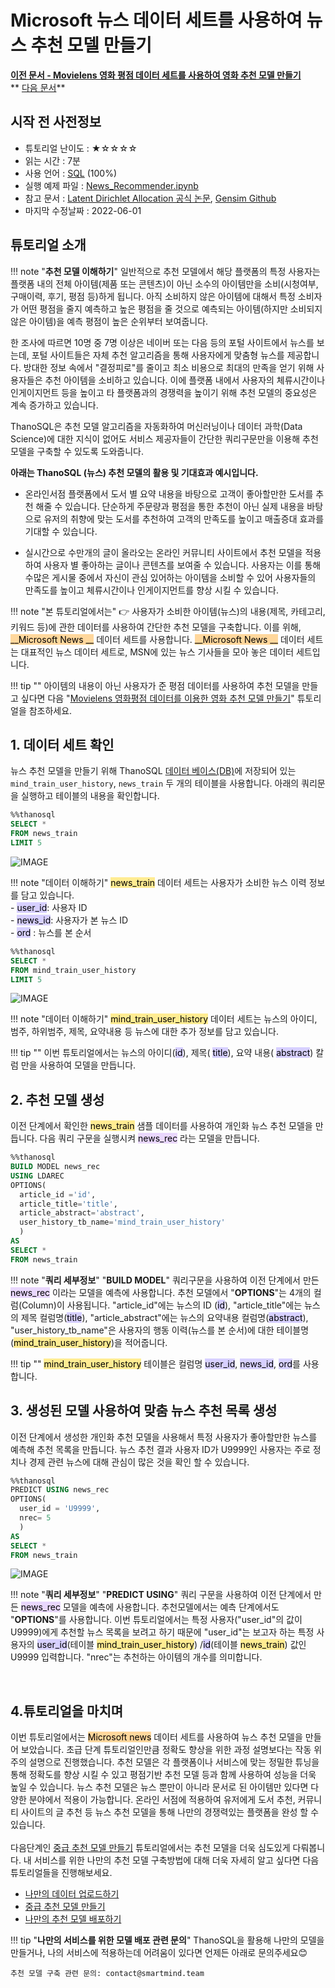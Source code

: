 
# __Microsoft 뉴스 데이터 세트를 사용하여 뉴스 추천 모델 만들기__

**[이전 문서 - Movielens 영화 평점 데이터 세트를 사용하여 영화 추천 모델 만들기](https://github.com/smartmind-team/thanosql-docs/blob/indoo2/docs/tutorials/thanosql_ml/tabular/recommendation/lv1_lfm_kor_0_1.md)** <br> ** [다음 문서]()**

## 시작 전 사전정보

* 튜토리얼 난이도 : ★☆☆☆☆
* 읽는 시간 : 7분
* 사용 언어 : [SQL](https://ko.wikipedia.org/wiki/SQL) (100%)
* 실행 예제 파일 : [News_Recommender.ipynb](http://35.222.17.152:8888/lab/workspaces/auto-t/tree/indoo/techdoc/lda/lda_kor_lv1.ipynb)
* 참고 문서 : [Latent Dirichlet Allocation 공식 논문](https://www.jmlr.org/papers/volume3/blei03a/blei03a.pdf), [Gensim Github](https://github.com/RaRe-Technologies/gensim)
* 마지막 수정날짜 : 2022-06-01


## 튜토리얼 소개 

!!! note "__추천 모델 이해하기__"
    일반적으로 추천 모델에서 해당 플랫폼의 특정 사용자는 플랫폼 내의 전체 아이템(제품 또는 콘텐츠)이 아닌 소수의 아이템만을 소비(시청여부, 구매이력, 후기, 평점 등)하게 됩니다. 아직 소비하지 않은 아이템에 대해서 특정 소비자가 어떤 평점을 줄지 예측하고 높은 평점을 줄 것으로 예측되는 아이템(하지만 소비되지 않은 아이템)을 예측 평점이 높은 순위부터 보여줍니다. 

한 조사에 따르면 10명 중 7명 이상은 네이버 또는 다음 등의 포털 사이트에서 뉴스를 보는데, 포털 사이트들은 자체 추천 알고리즘을 통해 사용자에게 맞춤형 뉴스를 제공합니다. 방대한 정보 속에서 "결정피로"를 줄이고 최소 비용으로 최대의 만족을 얻기 위해 사용자들은 추천 아이템을 소비하고 있습니다. 이에 플랫폼 내에서 사용자의 체류시간이나 인게이지먼트 등을 높이고 타 플랫폼과의 경쟁력을 높이기 위해 추천 모델의 중요성은 계속 증가하고 있습니다. 

ThanoSQL은 추천 모델 알고리즘을 자동화하여 머신러닝이나 데이터 과학(Data Science)에 대한 지식이 없어도 서비스 제공자들이 간단한 쿼리구문만을 이용해 추천 모델을 구축할 수 있도록 도와줍니다. <br>

__아래는 ThanoSQL (뉴스) 추천 모델의 활용 및 기대효과 예시입니다.__

* 온라인서점 플랫폼에서 도서 별 요약 내용을 바탕으로 고객이 좋아할만한 도서를 추천 해줄 수 있습니다. 단순하게 주문량과 평점을 통한 추천이 아닌 실제 내용을 바탕으로 유저의 취향에 맞는 도서를 추천하여 고객의 만족도를 높이고 매출증대 효과를 기대할 수 있습니다.

* 실시간으로 수만개의 글이 올라오는 온라인 커뮤니티 사이트에서 추천 모델을 적용하여 사용자 별 좋아하는 글이나 콘텐츠를 보여줄 수 있습니다. 사용자는 이를 통해 수많은 게시물 중에서 자신이 관심 있어하는 아이템을 소비할 수 있어 사용자들의 만족도를 높이고 체류시간이나 인게이지먼트를 향상 시킬 수 있습니다.

!!! note "본 튜토리얼에서는" 
    :point_right: 사용자가 소비한 아이템(뉴스)의 내용(제목, 카테고리, 키워드 등)에 관한 데이터를 사용하여 간단한 추천 모델을 구축합니다. 이를 위해, <mark style="background-color:#FFD79C">__Microsoft News __</mark> 데이터 세트를 사용합니다. <mark style="background-color:#FFD79C">__Microsoft News __</mark> 데이터 세트는 대표적인 뉴스 데이터 세트로, MSN에 있는 뉴스 기사들을 모아 놓은 데이터 세트입니다.
    

!!! tip ""
    아이템의 내용이 아닌 사용자가 준 평점 데이터를 사용하여 추천 모델을 만들고 싶다면 다음 "[Movielens 영화평점 데이터를 이용한 영화 추천 모델 만들기](https://github.com/smartmind-team/thanosql-docs/edit/indoo2/docs/tutorials/thanosql_ml/tabular/recommendation/lv1_lfm_kor_0_1.md)" 튜토리얼을 참조하세요.

## __1. 데이터 세트 확인__

뉴스 추천 모델을 만들기 위해 ThanoSQL [데이터 베이스(DB)](https://ko.wikipedia.org/wiki/%EB%8D%B0%EC%9D%B4%ED%84%B0%EB%B2%A0%EC%9D%B4%EC%8A%A4)에 저장되어 있는  `mind_train_user_history`, `news_train` 두 개의 테이블을 사용합니다. 아래의 쿼리문을 실행하고 테이블의 내용을 확인합니다.

```sql
%%thanosql 
SELECT * 
FROM news_train 
LIMIT 5
```

![IMAGE](/img/recommendation_lda_img2.png)

!!! note "데이터 이해하기"
    <mark style="background-color:#FFEC92 ">news_train</mark> 데이터 세트는 사용자가 소비한 뉴스 이력 정보를 담고 있습니다.  
    -  <mark style="background-color:#D7D0FF ">user_id</mark>: 사용자 ID  
    -  <mark style="background-color:#D7D0FF ">news_id</mark>: 사용자가 본 뉴스 ID  
    -  <mark style="background-color:#D7D0FF ">ord</mark> : 뉴스를 본 순서 

```sql
%%thanosql 
SELECT * 
FROM mind_train_user_history 
LIMIT 5
```

![IMAGE](/img/recommendation_lda_img1.png)

!!! note "데이터 이해하기"
    <mark style="background-color:#FFEC92 ">mind_train_user_history</mark> 데이터 세트는 뉴스의 아이디, 범주, 하위범주, 제목, 요약내용 등 뉴스에 대한 추가 정보를 담고 있습니다. 

!!! tip ""
    이번 튜토리얼에서는 뉴스의 아이디(<mark style="background-color:#D7D0FF">id</mark>), 제목( <mark style="background-color:#D7D0FF ">title</mark>), 요약 내용( <mark style="background-color:#D7D0FF ">abstract</mark>) 칼럼 만을 사용하여 모델을 만듭니다. 

## __2. 추천 모델 생성__
이전 단계에서 확인한 <mark style="background-color:#FFEC92 ">news_train</mark> 샘플 데이터를 사용하여 개인화 뉴스 추천 모델을 만듭니다. 다음 쿼리 구문을 실행시켜 <mark style="background-color:#E9D7FD">news_rec</mark> 라는 모델을 만듭니다. 

```sql
%%thanosql
BUILD MODEL news_rec 
USING LDAREC
OPTIONS(
  article_id ='id', 
  article_title='title',
  article_abstract='abstract', 
  user_history_tb_name='mind_train_user_history'
  )
AS 
SELECT * 
FROM news_train
```

!!! note "__쿼리 세부정보__" 
    "__BUILD MODEL__" 쿼리구문을 사용하여 이전 단계에서 만든 <mark style="background-color:#E9D7FD ">news_rec</mark> 이라는 모델을 예측에 사용합니다. 추천 모델에서 "__OPTIONS__"는 4개의 컬럼(Column)이 사용됩니다. "article_id"에는 뉴스의 ID (<mark style="background-color:#D7D0FF ">id</mark>), "article_title"에는 뉴스의 제목 컬럼명(<mark style="background-color:#D7D0FF ">title</mark>), "article_abstract"에는 뉴스의 요약내용 컬럼명(<mark style="background-color:#D7D0FF ">abstract</mark>), "user_history_tb_name"은 사용자의 행동 이력(뉴스를 본 순서)에 대한 테이블명(<mark style="background-color:#FFEC92">mind_train_user_history</mark>)을 적어줍니다. <br>

!!! tip ""
    <mark style="background-color:#FFEC92 ">mind_train_user_history</mark> 테이블은 컬럼명 <mark style="background-color:#D7D0FF ">user_id</mark>, <mark style="background-color:#D7D0FF ">news_id</mark>, <mark style="background-color:#D7D0FF ">ord</mark>를 사용합니다.
 
## __3. 생성된 모델 사용하여 맞춤 뉴스 추천 목록 생성__
이전 단계에서 생성한 개인화 추천 모델을 사용해서 특정 사용자가 좋아할만한 뉴스를 예측해 추천 목록을 만듭니다. 뉴스 추천 결과 사용자 ID가 U9999인 사용자는 주로 정치나 경제 관련 뉴스에 대해 관심이 많은 것을 확인 할 수 있습니다.  

```sql
%%thanosql
PREDICT USING news_rec
OPTIONS(
  user_id = 'U9999', 
  nrec= 5
  ) 
AS 
SELECT * 
FROM news_train
```

![IMAGE](/img/recommendation_lda_img3.png)

!!! note "__쿼리 세부정보__"
    "__PREDICT USING__" 쿼리 구문을 사용하여 이전 단계에서 만든 <mark style="background-color:#E9D7FD ">news_rec</mark> 모델을 예측에 사용합니다. 추천모델에서는 예측 단계에서도 "__OPTIONS__"를 사용합니다. 이번 튜토리얼에서는 특정 사용자("user_id"의 값이 U9999)에게 추천할 뉴스 목록을 보려고 하기 때문에 "user_id"는 보고자 하는 특정 사용자의 <mark style="background-color:#D7D0FF ">user_id</mark>(테이블 <mark style="background-color:#FFEC92 ">mind_train_user_history</mark>) /<mark style="background-color:#D7D0FF ">id</mark>(테이블 <mark style="background-color:#FFEC92 ">news_train</mark>) 값인 U9999 입력합니다. "nrec"는 추천하는 아이템의 개수를 의미합니다.

<br>

## __4.튜토리얼을 마치며__

이번 튜토리얼에서는 <mark style="background-color:#FFD79C">Microsoft news</mark> 데이터 세트를 사용하여 뉴스 추천 모델을 만들어 보았습니다. 초급 단계 튜토리얼인만큼 정확도 향상을 위한 과정 설명보다는 작동 위주의 설명으로 진행했습니다. 추천 모델은 각 플랫폼이나 서비스에 맞는 정밀한 튜닝을 통해 정확도를 향상 시킬 수 있고 평점기반 추천 모델 등과 함께 사용하여 성능을 더욱 높일 수 있습니다. 뉴스 추천 모델은 뉴스 뿐만이 아니라 문서로 된 아이템만 있다면 다양한 분야에서 적용이 가능합니다. 온라인 서점에 적용하여 유저에게 도서 추천, 커뮤니티 사이트의 글 추천 등 뉴스 추천 모델을 통해 나만의 경쟁력있는 플랫폼을 완성 할 수 있습니다. <br>  
다음단계인  [중급 추천 모델 만들기](comingsoon) 튜토리얼에서는 추천 모델을 더욱 심도있게 다뤄봅니다. 내 서비스를 위한 나만의 추천 모델 구축방법에 대해 더욱 자세히 알고 싶다면 다음 튜토리얼들을 진행해보세요. 

* [나만의 데이터 업로드하기](comingsoon)  
* [중급 추천 모델 만들기](comingsoon)   
* [나만의 추천 모델 배포하기](comingsoon)  
  

!!! tip "__나만의 서비스를 위한 모델 배포 관련 문의__" 
    ThanoSQL을 활용해 나만의 모델을 만들거나, 나의 서비스에 적용하는데 어려움이 있다면 언제든 아래로 문의주세요😊

    추천 모델 구축 관련 문의: contact@smartmind.team